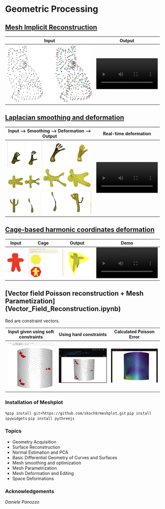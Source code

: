 
# Geometric Processing

<!-- make title link to implicit reconstruction file -->
## [Mesh Implicit Reconstruction](Implicit_Reconstruction_MLS.ipynb)

<!-- create a table -->
| Input | Output |
| --- | --- |
| ![Input](assets/cat.png) | <video src="https://github.com/user-attachments/assets/9db6b018-8241-4314-99aa-4251050acd10" alt="Output" width="200"/> |

## [Laplacian smoothing and deformation](Laplacian_Surface_Editing.ipynb)

<!-- create a table -->
| Input --> Smoothing --> Deformation -->  Output | Real-time deformation |
| --- | --- |
| ![](assets/first.png) ![](assets/second.png) ![](assets/third.png) | <video src="https://github.com/user-attachments/assets/b18023d8-0516-4258-b2a1-dca16a3438bc" alt="Output" width="200"/> | 

## [Cage-based harmonic coordinates deformation](Cage_Based_Deformer.ipynb)

<!-- create a table -->
| Input | Cage | Output | Demo |
| --- | --- | --- | --- |
| ![](assets/man.png) | ![](Details_README/images/step2.png) | ![](Details_README/images/step4-1.png) | <video src="https://github.com/user-attachments/assets/50a8fb32-a362-4079-bb0f-38ba13b548dc" alt="Output" width="200"/> | 

<!-- strikethrough -->
## [Vector field Poisson reconstruction + Mesh Parametization] (Vector_Field_Reconstruction.ipynb)

Red are constraint vectors.
<!-- create a table -->
| Input given using soft constraints | Using hard constraints | Calculated Poisson Error | 
| --- | --- | --- |
| ![](assets/vf_input.png) | ![](assets/reconstructed_vf.png) | ![](assets/poisson_reconstruction_error.png) |

<!-- poisson_reconstruction_error -->
<!-- reconstructed_vf -->
<!-- vf_input -->


### Installation of Meshplot 
`%pip install git+https://github.com/skoch9/meshplot.git`
`pip install ipywidgets`
`pip install pythreejs`

### Topics

* Geometry Acquisition
* Surface Reconstruction
* Normal Estimation and PCA
* Basic Differential Geometry of Curves and Surfaces
* Mesh smoothing and optimization
* Mesh Parametrization
* Mesh Deformation and Editing
* Space Deformations

### Acknowledgements
*Daniele Panozzo*